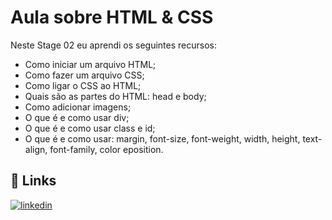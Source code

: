 # Aula sobre HTML & CSS

Neste Stage 02 eu aprendi os seguintes recursos:
- Como iniciar um arquivo HTML;
- Como fazer um arquivo CSS;
- Como ligar o CSS ao HTML;
- Quais são as partes do HTML: head e body;
- Como adicionar imagens;
- O que é e como usar div;
- O que é e como usar class e id;
- O que é e como usar: margin, font-size, font-weight, width, height, text-align, font-family, color eposition.

## 🔗 Links
[![linkedin](https://img.shields.io/badge/linkedin-0A66C2?style=for-the-badge&logo=linkedin&logoColor=white)](https://www.linkedin.com/in/lara-smadeski-60a2632a0)